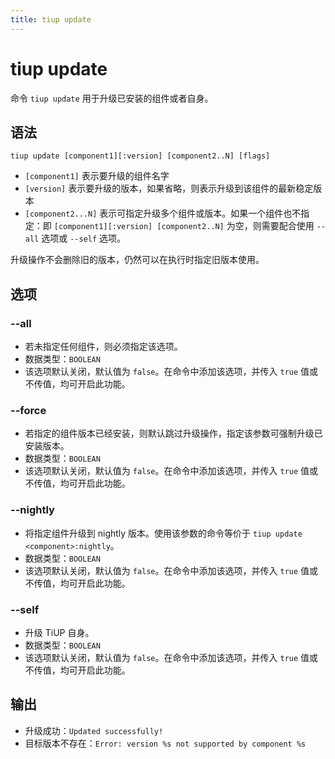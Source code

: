 ```yaml
---
title: tiup update
---
```


# tiup update

命令 `tiup update` 用于升级已安装的组件或者自身。

## 语法

```shell
tiup update [component1][:version] [component2..N] [flags]
```

- `[component1]` 表示要升级的组件名字
- `[version]` 表示要升级的版本，如果省略，则表示升级到该组件的最新稳定版本
- `[component2...N]` 表示可指定升级多个组件或版本。如果一个组件也不指定：即 `[component1][:version] [component2..N]` 为空，则需要配合使用 `--all` 选项或 `--self` 选项。

升级操作不会删除旧的版本，仍然可以在执行时指定旧版本使用。

## 选项

### --all

- 若未指定任何组件，则必须指定该选项。
- 数据类型：`BOOLEAN`
- 该选项默认关闭，默认值为 `false`。在命令中添加该选项，并传入 `true` 值或不传值，均可开启此功能。

### --force

- 若指定的组件版本已经安装，则默认跳过升级操作，指定该参数可强制升级已安装版本。
- 数据类型：`BOOLEAN`
- 该选项默认关闭，默认值为 `false`。在命令中添加该选项，并传入 `true` 值或不传值，均可开启此功能。

### --nightly

- 将指定组件升级到 nightly 版本。使用该参数的命令等价于 `tiup update <component>:nightly`。
- 数据类型：`BOOLEAN`
- 该选项默认关闭，默认值为 `false`。在命令中添加该选项，并传入 `true` 值或不传值，均可开启此功能。

### --self

- 升级 TiUP 自身。
- 数据类型：`BOOLEAN`
- 该选项默认关闭，默认值为 `false`。在命令中添加该选项，并传入 `true` 值或不传值，均可开启此功能。

## 输出

- 升级成功：`Updated successfully!`
- 目标版本不存在：`Error: version %s not supported by component %s`
